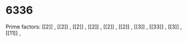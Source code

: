 # 6336

Prime factors: [[2]] , [[2]] , [[2]] , [[2]] , [[2]] , [[2]] , [[3]] , [[33]] , [[3]] , [[11]] , 